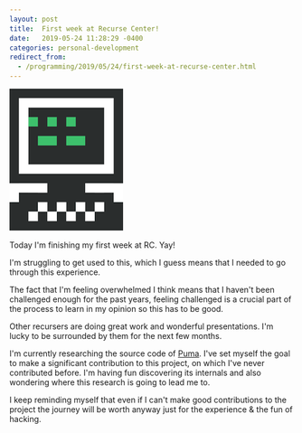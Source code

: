 ```yaml
---
layout: post
title:  First week at Recurse Center!
date:   2019-05-24 11:28:29 -0400
categories: personal-development
redirect_from:
  - /programming/2019/05/24/first-week-at-recurse-center.html
---
```


![Recurse Center](/assets/images/recurse-center.png)

Today I'm finishing my first week at RC. Yay!

I'm struggling to get used to this, which I guess means that I needed to go
through this experience.

The fact that I'm feeling overwhelmed I think means that I haven't been
challenged enough for the past years, feeling challenged is a crucial part of
the process to learn in my opinion so this has to be good.

Other recursers are doing great work and wonderful presentations. I'm lucky
to be surrounded by them for the next few months.

I'm currently researching the source code of [Puma][puma]. I've set myself the
goal to make a significant contribution to this project, on which I've never
contributed before. I'm having fun discovering its internals and also wondering
where this research is going to lead me to.

I keep reminding myself that even if I can't make good contributions to the
project the journey will be worth anyway just for the experience & the fun
of hacking.

[puma]: https://puma.io/
